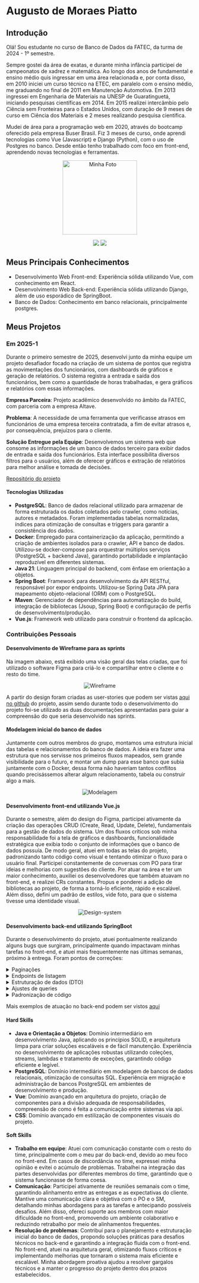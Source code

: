 # Augusto de Moraes Piatto

## Introdução

Olá! Sou estudante no curso de Banco de Dados da FATEC, da turma de 2024 - 1º semestre.

Sempre gostei da área de exatas, e durante minha infância participei de campeonatos de xadrez e matemática. Ao longo dos anos de fundamental e ensino médio quis ingressar em uma área relacionada e, por conta disso, em 2010 iniciei um curso técnico na ETEC, em paralelo com o ensino médio, me graduando no final de 2011 em Manutenção Automotiva. Em 2013 ingressei em Engenharia de Materiais na UNESP de Guaratinguetá, iniciando pesquisas científicas em 2014. Em 2015 realizei intercâmbio pelo Ciência sem Fronteiras para o Estados Unidos, com duração de 9 meses de curso em Ciência dos Materiais e 2 meses realizando pesquisa científica.

Mudei de área para a programação web em 2020, através do bootcamp oferecido pela empresa Buser Brasil. Fiz 3 meses de curso, onde aprendi tecnologias como Vue (Javascript) e Django (Python), com o uso de Postgres no banco. Desde então tenho trabalhado com foco em front-end, aprendendo novas tecnologias e ferramentas.

<p align="center">
  <img src="fotos/foto-perfil.png" alt="Minha Foto" width="200">
</p>

<div align = center>
 <a href="[https://www.linkedin.com/in/dsf21/](https://www.linkedin.com/in/augusto-piatto/)" target="_blank"><img src="https://img.shields.io/badge/LinkedIn-0077B5?style=for-the-badge&logo=linkedin&logoColor=white" target="_blank"></a>
 <a href="[https://github.com/DaviSFS21](https://github.com/augustopiatto)" target="_blank"><img src="https://img.shields.io/badge/github-000000?style=for-the-badge&logo=github" target="_blank"></a>
</div>

## Meus Principais Conhecimentos
* Desenvolvimento Web Front-end: Experiência sólida utilizando Vue, com conhecimento em React.
* Desenvolvimento Web Back-end: Experiência sólida utilizando Django, além de uso esporádico de SpringBoot.
* Banco de Dados: Conhecimento em banco relacionais, principalmente postgres.

## Meus Projetos

### Em 2025-1
Durante o primeiro semestre de 2025, desenvolvi junto da minha equipe um projeto desafiador focado na criação de um sistema de pontos que registra as movimentações dos funcionários, com dashboards de gráficos e geração de relatórios. O sistema registra a entrada e saída dos funcionários, bem como a quantidade de horas trabalhadas, e gera gráficos e relatórios com essas informações.

**Empresa Parceira**: Projeto acadêmico desenvolvido no âmbito da FATEC, com parceria com a empresa Altave.

**Problema**: A necessidade de uma ferramenta que verificasse atrasos em funcionários de uma empresa terceira contratada, a fim de evitar atrasos e, por consequência, prejuízos para o cliente.

**Solução Entregue pela Equipe**: Desenvolvemos um sistema web que consome as informações de um banco de dados terceiro para exibir dados de entrada e saída dos funcionários. Esta interface possibilita diversos filtros para o usuários, além de oferecer gráficos e extração de relatórios para melhor análise e tomada de decisões.

[Repositório do projeto](https://github.com/SQLutions-FATEC/API-3-Semestre)

#### Tecnologias Utilizadas
* **PostgreSQL**: Banco de dados relacional utilizado para armazenar de forma estruturada os dados coletados pelo crawler, como notícias, autores e metadados. Foram implementadas tabelas normalizadas, índices para otimização de consultas e triggers para garantir a consistência dos dados.
* **Docker**: Empregado para containerização da aplicação, permitindo a criação de ambientes isolados para o crawler, API e banco de dados. Utilizou-se docker-compose para orquestrar múltiplos serviços (PostgreSQL + backend Java), garantindo portabilidade e implantação reproduzível em diferentes sistemas.
* **Java 21**: Linguagem principal do backend, com ênfase em orientação a objetos.
* **Spring Boot**: Framework para desenvolvimento da API RESTful, responsável por expor endpoints. Utilizou-se Spring Data JPA para mapeamento objeto-relacional (ORM) com o PostgreSQL.
* **Maven**: Gerenciador de dependências para automatização do build, integração de bibliotecas (Jsoup, Spring Boot) e configuração de perfis de desenvolvimento/produção.
* **Vue.js**: Framework web utilizado para construir o frontend da aplicação.

### Contribuições Pessoais
#### Desenvolvimento de Wireframe para as sprints
Na imagem abaixo, está exibido uma visão geral das telas criadas, que foi utilizado o software Figma para criá-lo e compartilhar entre o cliente e o resto do time.

<p align="center">
  <img src="fotos/wireframe.png" alt="Wireframe">
</p>

A partir do design foram criadas as user-stories que podem ser vistas [aqui no github](https://github.com/SQLutions-FATEC/API-3-Semestre?tab=readme-ov-file#-backlogs--user-stories) do projeto, assim sendo durante todo o desenvolvimento do projeto foi-se utilizado as duas documentações apresentadas para guiar a compreensão do que seria desenvolvido nas sprints.

#### Modelagem inicial do banco de dados
Juntamente com outros membros do grupo, montamos uma estrutura inicial das tabelas e relacionamentos do banco de dados. A ideia era fazer uma estrutura que nos servisse nos primeiros fluxos mapeados, sem grande visibilidade para o futuro, e montar um dump para esse banco que subia juntamente com o Docker, dessa forma não haveriam tantos conflitos quando precisássemos alterar algum relacionamento, tabela ou construir algo a mais.

<p align="center">
  <img src="fotos/modelagem.png" alt="Modelagem">
</p>

#### Desenvolvimento front-end utilizando Vue.js
Durante o semestre, além do design do Figma, participei ativamente da criação das operações CRUD (Create, Read, Update, Delete), fundamentais para a gestão de dados do sistema. Um dos fluxos críticos sob minha responsabilidade foi a tela de gráficos e dashboards, funcionalidade estratégica que exibia todo o conjunto de informações que o banco de dados possuía.
De modo geral, atuei em todas as telas do projeto, padronizando tanto código como visual e tentando otimizar o fluxo para o usuário final. Participei constantemente de conversas com PO para tirar ideias e melhorias com sugestões do cliente.
Por atuar na área e ter um maior conhecimento, auxiliei os desenvolvedores que também atuavam no front-end, e realizei CRs constantes. Propus e ponderei a adição de bibliotecas ao projeto, de forma a torná-lo eficiente, rápido e escalável.
Além disso, defini um padrão de estilos, vide foto, para que o sistema tivesse uma identidade visual.

<p align="center">
  <img src="fotos/design-system.png" alt="Design-system">
</p>

#### Desenvolvimento back-end utilizando SpringBoot
Durante o desenvolvimento do projeto, atuei pontualmente realizando alguns bugs que surgiram, principalmente quando impactavam minhas tarefas no front-end, e atuei mais frequentemente nas últimas semanas, próximo à entrega. Foram pontos de correções:
<details>
  <summary>Paginações</summary>
  <p align="center">
    <img src="fotos/paginacao.png" alt="Paginacao">
  </p>
</details>
<details>
  <summary>Endpoints de listagem</summary>
  <p align="center">
    <img src="fotos/listagem.png" alt="Listagem">
  </p>
</details>
<details>
  <summary>Estruturação de dados (DTO)</summary>
  <p align="center">
    <img src="fotos/dto.png" alt="Dto">
  </p>
</details>
<details>
  <summary>Ajustes de queries</summary>
  <p align="center">
    <img src="fotos/query.png" alt="Query">
  </p>
</details>

<details>
  <summary>Padronização de código</summary>
  <p align="center">
    <img src="fotos/padronizacao.png" alt="Padronizacao">
  </p>
</details>

Mais exemplos de atuação no back-end podem ser vistos [aqui](https://github.com/SQLutions-FATEC/API-3-Semestre-Backend/commits/4bff7df71aece6a1be8cc0c5bfe7718d8fd9af58/src?before=4bff7df71aece6a1be8cc0c5bfe7718d8fd9af58+35)

#### Hard Skills
* **Java e Orientação a Objetos**: Domínio intermediário em desenvolvimento Java, aplicando os princípios SOLID, e arquitetura limpa para criar soluções escaláveis e de fácil manutenção. Experiência no desenvolvimento de aplicações robustas utilizando coleções, streams, lambdas e tratamento de exceções, garantindo código eficiente e legível.
* **PostgreSQL**: Domínio intermediário em modelagem de bancos de dados relacionais, otimização de consultas SQL. Experiência em migração e administração de bancos PostgreSQL em ambientes de desenvolvimento e produção.
* **Vue**: Domínio avançado em arquitetura do projeto, criação de componentes para a divisão adequada de responsabilidades, compreensão de como é feita a comunicação entre sistemas via api.
* **CSS**: Domínio avançado em estilização de componentes visuais do projeto.

#### Soft Skills
* **Trabalho em equipe**: Atuei com comunicação constante com o resto do time, principalmente com o meu par do back-end, devido ao meu foco no front-end. Em casos de discordância no time, expressei minha opinião e evitei o acúmulo de problemas. Trabalhei na integração das partes desenvolvidas por diferentes membros do time, garantindo que o sistema funcionasse de forma coesa.
* **Comunicação**: Participei ativamente de reuniões semanais com o time, garantindo alinhamento entre as entregas e as expectativas do cliente. Mantive uma comunicação clara e objetiva com o PO e o SM, detalhando minhas abordagens para as tarefas e antecipando possíveis desafios. Além disso, ofereci suporte aos membros com maior dificuldade no front-end, promovendo um ambiente colaborativo e reduzindo retrabalho por meio de alinhamentos frequentes.
* **Resolução de problemas**: Contribuí para o planejamento e estruturação inicial do banco de dados, propondo soluções práticas para desafios técnicos no back-end e garantindo a integração fluida com o front-end. No front-end, atuei na arquitetura geral, otimizando fluxos críticos e implementando melhorias que tornaram o sistema mais eficiente e escalável. Minha abordagem proativa ajudou a resolver gargalos técnicos e a manter o progresso do projeto dentro dos prazos estabelecidos.
